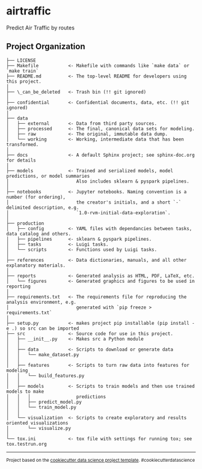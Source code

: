 airtraffic
==============================

Predict Air Traffic by routes

Project Organization
------------

    ├── LICENSE
    ├── Makefile           <- Makefile with commands like `make data` or `make train`
    ├── README.md          <- The top-level README for developers using this project.
    │
    ├── \_can_be_deleted   <- Trash bin (!! git ignored)
    │
    ├── confidential       <- Confidential documents, data, etc. (!! git ignored)
    │
    ├── data
    │   ├── external       <- Data from third party sources.
    │   ├── processed      <- The final, canonical data sets for modeling.
    │   ├── raw            <- The original, immutable data dump.
    │   └── working        <- Working, intermediate data that has been transformed.
    │
    ├── docs               <- A default Sphinx project; see sphinx-doc.org for details
    │
    ├── models             <- Trained and serialized models, model predictions, or model summaries
    │                         Also includes sklearn & pyspark pipelines.
    │
    ├── notebooks          <- Jupyter notebooks. Naming convention is a number (for ordering),
    │                         the creator's initials, and a short `-` delimited description, e.g.
    │                         `1.0-rvm-initial-data-exploration`.
    │
    ├── production
    │   ├── config         <- YAML files with dependancies between tasks, data catalog and others.
    │   ├── pipelines      <- sklearn & pyspark pipelines.
    │   ├── tasks          <- Luigi tasks.
    │   └── scripts        <- Functions used by Luigi tasks.
    │
    ├── references         <- Data dictionaries, manuals, and all other explanatory materials.
    │
    ├── reports            <- Generated analysis as HTML, PDF, LaTeX, etc.
    │   └── figures        <- Generated graphics and figures to be used in reporting
    │
    ├── requirements.txt   <- The requirements file for reproducing the analysis environment, e.g.
    │                         generated with `pip freeze > requirements.txt`
    │
    ├── setup.py           <- makes project pip installable (pip install -e .) so src can be imported
    ├── src                <- Source code for use in this project.
    │   ├── __init__.py    <- Makes src a Python module
    │   │
    │   ├── data           <- Scripts to download or generate data
    │   │   └── make_dataset.py
    │   │
    │   ├── features       <- Scripts to turn raw data into features for modeling
    │   │   └── build_features.py
    │   │
    │   ├── models         <- Scripts to train models and then use trained models to make
    │   │   │                 predictions
    │   │   ├── predict_model.py
    │   │   └── train_model.py
    │   │
    │   └── visualization  <- Scripts to create exploratory and results oriented visualizations
    │       └── visualize.py
    │
    └── tox.ini            <- tox file with settings for running tox; see tox.testrun.org


--------

<p><small>Project based on the <a target="_blank" href="http://git.equancy.io/tools/cookiecutter-data-science-project/">cookiecutter data science project template</a>. #cookiecutterdatascience</small></p>
